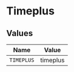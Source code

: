 # Timeplus


## Values

| Name       | Value      |
| ---------- | ---------- |
| `TIMEPLUS` | timeplus   |